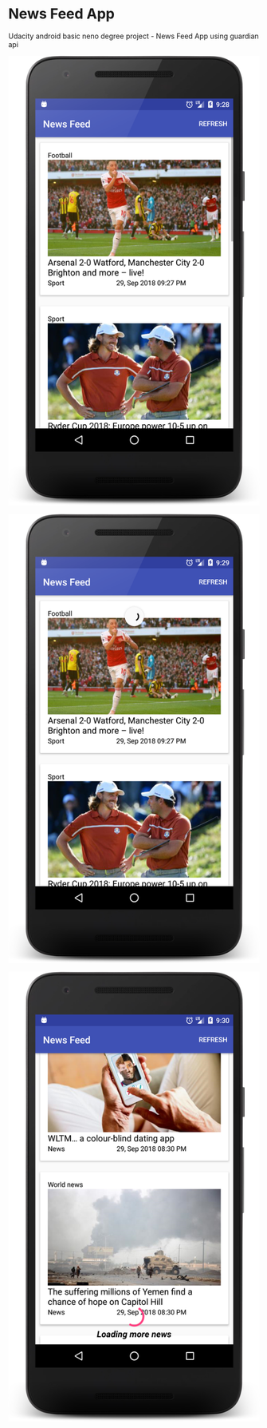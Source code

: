 # News Feed App
Udacity android basic neno degree project -  News Feed App using guardian api


![news feed](/screenshot/device-2018-09-29-212851.png)

![news feed](/screenshot/device-2018-09-29-212929.png)

![news feed](/screenshot/device-2018-09-29-213033.png)
